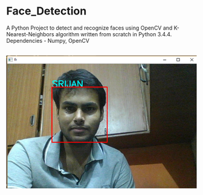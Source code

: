# Face_Detection
A Python Project to detect and recognize faces using OpenCV and K-Nearest-Neighbors algorithm written from scratch in Python 3.4.4.
<br />
Dependencies - Numpy, OpenCV
<br /><br />

![alt text](https://github.com/srijannnd/Face_Detection/blob/master/my_face.png)
